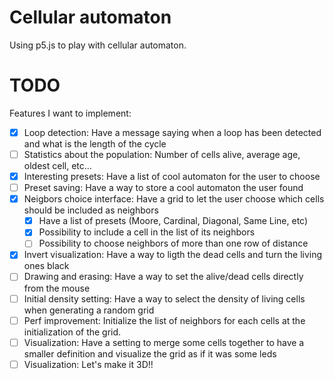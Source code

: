 # Cellular automaton

Using p5.js to play with cellular automaton.

# TODO
Features I want to implement:

 - [X] Loop detection: Have a message saying when a loop has been detected and what is the length of the cycle
 - [ ] Statistics about the population: Number of cells alive, average age, oldest cell, etc...
 - [X] Interesting presets: Have a list of cool automaton for the user to choose
 - [ ] Preset saving: Have a way to store a cool automaton the user found
 - [X] Neigbors choice interface: Have a grid to let the user choose which cells should be included as neighbors
    - [X] Have a list of presets (Moore, Cardinal, Diagonal, Same Line, etc)
    - [X] Possibility to include a cell in the list of its neighbors
    - [ ] Possibility to choose neighbors of more than one row of distance
 - [X] Invert visualization: Have a way to ligth the dead cells and turn the living ones black
 - [ ] Drawing and erasing: Have a way to set the alive/dead cells directly from the mouse
 - [ ] Initial density setting: Have a way to select the density of living cells when generating a random grid
 - [ ] Perf improvement: Initialize the list of neighbors for each cells at the initialization of the grid.
 - [ ] Visualization: Have a setting to merge some cells together to have a smaller definition and visualize the grid as if it was some leds
 - [ ] Visualization: Let's make it 3D!!
